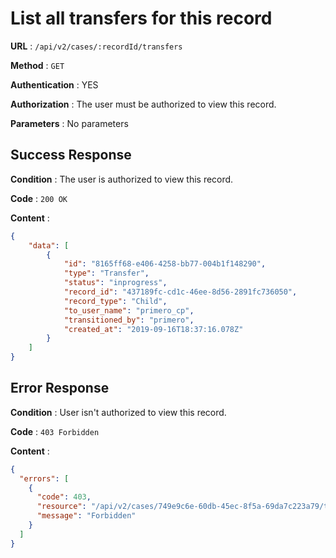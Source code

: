 # List all transfers for this record
 
**URL** : `/api/v2/cases/:recordId/transfers`

**Method** : `GET`

**Authentication** : YES

**Authorization** : The user must be authorized to view this record.

**Parameters** : No parameters 

## Success Response

**Condition** : The user is authorized to view this record. 

**Code** : `200 OK`

**Content** :

```json
{
    "data": [
        {
            "id": "8165ff68-e406-4258-bb77-004b1f148290",
            "type": "Transfer",
            "status": "inprogress",
            "record_id": "437189fc-cd1c-46ee-8d56-2891fc736050",
            "record_type": "Child",
            "to_user_name": "primero_cp",
            "transitioned_by": "primero",
            "created_at": "2019-09-16T18:37:16.078Z"
        }
    ]
}
```
## Error Response

**Condition** : User isn't authorized to view this record.

**Code** : `403 Forbidden`

**Content** :

```json
{
  "errors": [
    {
      "code": 403,
      "resource": "/api/v2/cases/749e9c6e-60db-45ec-8f5a-69da7c223a79/transfers",
      "message": "Forbidden"
    }
  ]
}
```